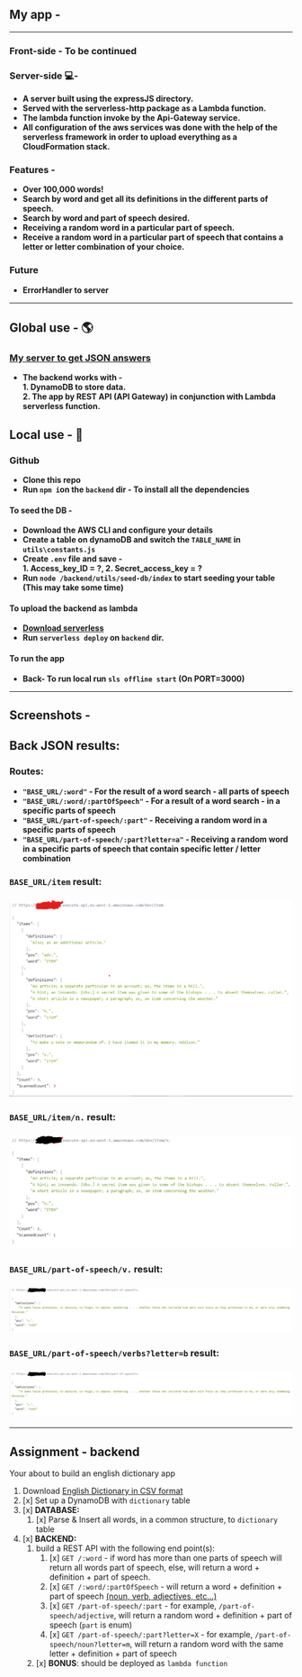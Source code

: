 ## My app -

---

### Front-side - To be continued

### Server-side 💻-

- **A server built using the expressJS directory.**
- **Served with the serverless-http package as a Lambda function.**
- **The lambda function invoke by the Api-Gateway service.**
- **All configuration of the aws services was done with the help of the serverless framework in order to upload everything as a CloudFormation stack.**

### Features -

- **Over 100,000 words!**
- **Search by word and get all its definitions in the different parts of speech.**
- **Search by word and part of speech desired.**
- **Receiving a random word in a particular part of speech.**
- **Receive a random word in a particular part of speech that contains a letter or letter combination of your choice.**

### Future

- **ErrorHandler to server**

---

## Global use - 🌎

### [My server to get JSON answers](https://moj90vlvy0.execute-api.eu-west-1.amazonaws.com/dev)

- **The backend works with - <br />1. DynamoDB to store data. <br />2. The app by REST API (API Gateway) in conjunction with Lambda serverless function.**

## Local use - 📌

### Github

- **Clone this repo**
- **Run `npm i`on the `backend` dir - To install all the dependencies**

#### To seed the DB -

- **Download the AWS CLI and configure your details**
- **Create a table on dynamoDB and switch the `TABLE_NAME` in `utils\constants.js`**
- **Create `.env` file and save - <br /> 1. Access_key_ID = ?, 2. Secret_access_key = ?**
- **Run `node /backend/utils/seed-db/index` to start seeding your table (This may take some time)**

#### To upload the backend as lambda

- **[Download serverless](https://www.serverless.com/framework/docs/getting-started)**
- **Run `serverless deploy` on `backend` dir.**

#### To run the app

- **Back- To run local run `sls offline start` (On PORT=3000)**

---

## Screenshots -

## Back JSON results:

### Routes:

- **`"BASE_URL/:word"` - For the result of a word search - all parts of speech**
- **`"BASE_URL/:word/:partOfSpeech"` - For a result of a word search - in a specific parts of speech**
- **`"BASE_URL/part-of-speech/:part"` - Receiving a random word in a specific parts of speech**
- **`"BASE_URL/part-of-speech/:part?letter=a"` - Receiving a random word in a specific parts of speech that contain specific letter / letter combination**

### `BASE_URL/item` result:

### <img src="./README-PICTURE/back-item.png"/>

### `BASE_URL/item/n.` result:

### <img src="./README-PICTURE\back-item-noun.png"/>

### `BASE_URL/part-of-speech/v.` result:

### <img src="./README-PICTURE\back-part-of-speech-verb.png"/>

### `BASE_URL/part-of-speech/verbs?letter=b` result:

### <img src="./README-PICTURE\back-part-of-speech-verb.png"/>

---

## Assignment - backend

Your about to build an english dictionary app

1. Download [English Dictionary in CSV format](https://www.bragitoff.com/2016/03/english-dictionary-in-csv-format/)
2. [x] Set up a DynamoDB with `dictionary` table
3. [x] **DATABASE:**
   1. [x] Parse & Insert all words, in a common structure, to `dictionary` table
4. [x] **BACKEND:**
   1. build a REST API with the following end point(s):
      1. [x] `GET /:word` - if word has more than one parts of speech will return all words part of speech, else, will return a word + definition + part of speech.
      2. [x] `GET /:word/:partOfSpeech` - will return a word + definition + part of speech [(noun, verb, adjectives, etc...)](https://www.dictionary.com/e/parts-of-speech/)
      3. [x] `GET /part-of-speech/:part` - for example, `/part-of-speech/adjective`, will return a random word + definition + part of speech (`part` is enum)
      4. [x] `GET /part-of-speech/:part?letter=X` - for example, `/part-of-speech/noun?letter=m`, will return a random word with the same letter + definition + part of speech
   2. [x] **BONUS**: should be deployed as `lambda function`
